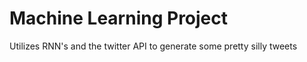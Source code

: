 # Machine Learning Project
Utilizes RNN's and the twitter API to generate some pretty silly tweets


